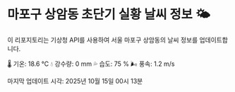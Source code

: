 
# 마포구 상암동 초단기 실황 날씨 정보 🌤️

이 리포지토리는 기상청 API를 사용하여 서울 마포구 상암동의 날씨 정보를 업데이트합니다. 

🌡️ 기온: 18.6 ℃
💧 강수량: 0 mm
💦 습도: 75 %
🌬️ 풍속: 1.2 m/s

마지막 업데이트 시각: 2025년 10월 15일 00시 13분    
